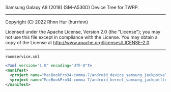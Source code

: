 Samsung Galaxy A8 (2018) (SM-A530D) Device Tree for TWRP.

---
Copyright (C) 2022 Rhnn Hur (hurrhnn)

Licensed under the Apache License, Version 2.0 (the "License");
you may not use this file except in compliance with the License.
You may obtain a copy of the License at http://www.apache.org/licenses/LICENSE-2.0.

---

`roomservice.xml`
```xml
<?xml version="1.0" encoding="UTF-8"?>
<manifest>
  <project name="MacBookPro34-comma-7/android_device_samsung_jackpotveltedcm" path="device/samsung/jackpotveltedcm" remote="github" revision="twrp-9.0" />
  <project name="MacBookPro34-comma-7/android_kernel_samsung_jackpotlte" path="kernel/samsung/jackpotlte" remote="github" revision="lineage-18.1" />
</manifest>
```

